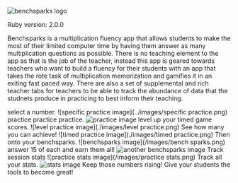 ![benchsparks logo](/images/Benchspark.png)

Ruby version: 2.0.0

Benchsparks is a multiplication fluency app that allows students to make the most of their limited computer time
by having them answer as many multiplication questions as possible.  There is no teaching element to the app as that is the
job of the teacher, instead this app is geared towards teachers who want to build a fluency for their students with an app
that takes the rote task of multiplication memorization and gamifies it in an exiting fast paced way.  There are also a set of
supplemental and rich teacher tabs for teachers to be able to track the abundance of data that the studnets produce in practicing
to best inform their teaching.

select a number.
![specific practice image](../images/specific practice.png)
practice practice practice.
![practice image](../images/practice.png)
level up your timed game scores.
![level practice image](./images/level practice.png)
See how many you can achieve!
![timed practice image](./images/timed practice.png)
Then onto your benchsparks.
![benchsparks image](/images/bench sparks.png)
answer 15 of each and earn them all!
![another benchsparks image](/images/benchsparks.png)
Track session stats
![practice stats image](/images/practice stats.png)
Track all your stats.
![stats image](/images/stats.png)
Keep those numbers rising!
Give your students the tools to become great!
